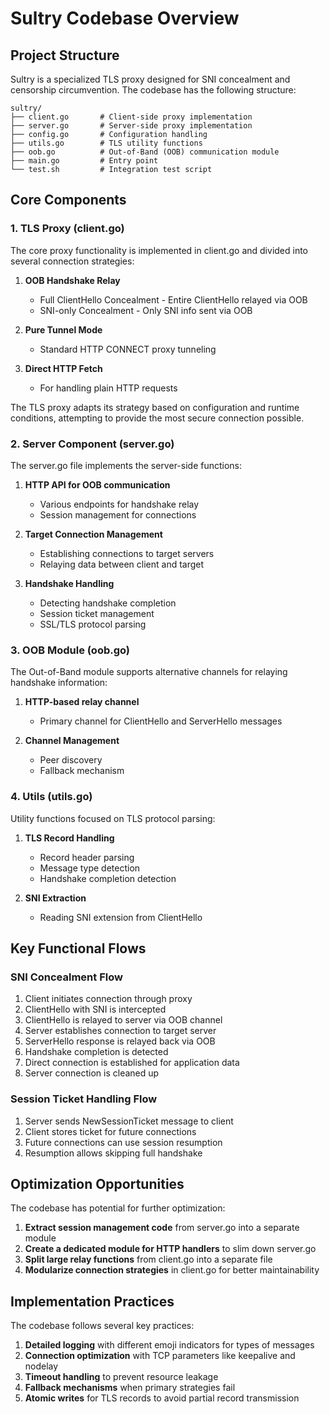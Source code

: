 # Sultry Codebase Overview

## Project Structure

Sultry is a specialized TLS proxy designed for SNI concealment and censorship circumvention. The codebase has the following structure:

```
sultry/
├── client.go       # Client-side proxy implementation
├── server.go       # Server-side proxy implementation
├── config.go       # Configuration handling
├── utils.go        # TLS utility functions
├── oob.go          # Out-of-Band (OOB) communication module
├── main.go         # Entry point
└── test.sh         # Integration test script
```

## Core Components

### 1. TLS Proxy (client.go)

The core proxy functionality is implemented in client.go and divided into several connection strategies:

1. **OOB Handshake Relay**
   - Full ClientHello Concealment - Entire ClientHello relayed via OOB
   - SNI-only Concealment - Only SNI info sent via OOB

2. **Pure Tunnel Mode**
   - Standard HTTP CONNECT proxy tunneling

3. **Direct HTTP Fetch**
   - For handling plain HTTP requests 

The TLS proxy adapts its strategy based on configuration and runtime conditions, attempting to provide the most secure connection possible.

### 2. Server Component (server.go)

The server.go file implements the server-side functions:

1. **HTTP API for OOB communication**
   - Various endpoints for handshake relay
   - Session management for connections 

2. **Target Connection Management**
   - Establishing connections to target servers
   - Relaying data between client and target

3. **Handshake Handling**
   - Detecting handshake completion
   - Session ticket management
   - SSL/TLS protocol parsing

### 3. OOB Module (oob.go)

The Out-of-Band module supports alternative channels for relaying handshake information:

1. **HTTP-based relay channel**
   - Primary channel for ClientHello and ServerHello messages

2. **Channel Management**
   - Peer discovery
   - Fallback mechanism

### 4. Utils (utils.go)

Utility functions focused on TLS protocol parsing:

1. **TLS Record Handling**
   - Record header parsing
   - Message type detection
   - Handshake completion detection

2. **SNI Extraction**
   - Reading SNI extension from ClientHello

## Key Functional Flows

### SNI Concealment Flow

1. Client initiates connection through proxy
2. ClientHello with SNI is intercepted
3. ClientHello is relayed to server via OOB channel 
4. Server establishes connection to target server
5. ServerHello response is relayed back via OOB
6. Handshake completion is detected
7. Direct connection is established for application data
8. Server connection is cleaned up

### Session Ticket Handling Flow

1. Server sends NewSessionTicket message to client
2. Client stores ticket for future connections
3. Future connections can use session resumption
4. Resumption allows skipping full handshake

## Optimization Opportunities

The codebase has potential for further optimization:

1. **Extract session management code** from server.go into a separate module
2. **Create a dedicated module for HTTP handlers** to slim down server.go
3. **Split large relay functions** from client.go into a separate file
4. **Modularize connection strategies** in client.go for better maintainability

## Implementation Practices

The codebase follows several key practices:

1. **Detailed logging** with different emoji indicators for types of messages
2. **Connection optimization** with TCP parameters like keepalive and nodelay
3. **Timeout handling** to prevent resource leakage
4. **Fallback mechanisms** when primary strategies fail
5. **Atomic writes** for TLS records to avoid partial record transmission